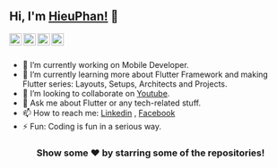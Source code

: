 ## Hi, I'm [HieuPhan!](http://hiflutter.com/) 👋

<a href="https://www.linkedin.com/in/hieuphan94/">
  <img align="left" alt="Hieu Phan's Linkdein" width="22px" src="https://cdn.jsdelivr.net/npm/simple-icons@v3/icons/linkedin.svg" />
</a>
<a href="https://github.com/hieuphan94">
  <img align="left" alt="Hieu Phan's Github" width="22px" src="https://cdn.jsdelivr.net/npm/simple-icons@v3/icons/github.svg" />
</a>
<a href="https://www.facebook.com/DoreKakalot/">
  <img align="left" alt="Hieu Phan's Facebook" width="22px" src="https://cdn.jsdelivr.net/npm/simple-icons@v3/icons/facebook.svg" />
</a>
<a href="https://www.youtube.com/channel/UCx6kfBTNMI50wHbL3qMetoA">
  <img align="left" alt="Hieu Phan's Youtube" width="22px" src="https://cdn.jsdelivr.net/npm/simple-icons@v3/icons/youtube.svg" />
</a>

<br/>
<br/>


- 🔭  I’m currently working on Mobile Developer.
- 🌱  I’m currently learning more about Flutter Framework and making Flutter series: Layouts, Setups, Architects and Projects.
- 👯  I’m looking to collaborate on [Youtube](https://www.youtube.com/channel/UCx6kfBTNMI50wHbL3qMetoA).
- 💬  Ask me about Flutter or any tech-related stuff.
- 📫  How to reach me: [Linkedin](https://www.linkedin.com/in/hieuphan94/) , [Facebook](https://www.facebook.com/DoreKakalot/)
- ⚡  Fun: Coding is fun in a serious way.

<div align="center">

### Show some ❤️ by starring some of the repositories!

</div>

